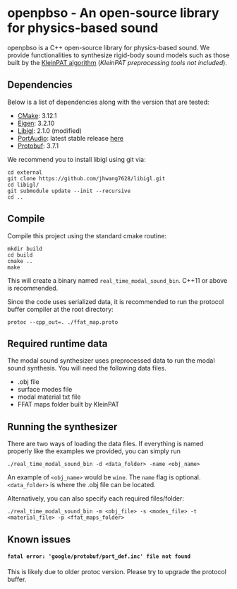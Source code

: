 # openpbso - An open-source library for physics-based sound

openpbso is a C++ open-source library for physics-based sound. We provide
functionalities to synthesize rigid-body sound models such as those built by the
[KleinPAT algorithm](https://graphics.stanford.edu/projects/kleinpat/) (*KleinPAT preprocessing tools not included*).

## Dependencies

Below is a list of dependencies along with the version that are tested:
* [CMake](https://cmake.org/): 3.12.1
* [Eigen](http://eigen.tuxfamily.org/index.php?title=Main_Page): 3.2.10
* [Libigl](http://libigl.github.io/libigl/): 2.1.0 (modified)
* [PortAudio](http://www.portaudio.com/): latest stable release
  [here](http://www.portaudio.com/archives/pa_stable_v190600_20161030.tgz)
* [Protobuf](https://developers.google.com/protocol-buffers): 3.7.1

We recommend you to install libigl using git via:

    cd external
    git clone https://github.com/jhwang7628/libigl.git
    cd libigl/
    git submodule update --init --recursive
    cd ..

## Compile

Compile this project using the standard cmake routine:

    mkdir build
    cd build
    cmake ..
    make

This will create a binary named `real_time_modal_sound_bin`. C++11 or above is
recommended.

Since the code uses serialized data, it is recommended to run the protocol
buffer compiler at the root directory:

    protoc --cpp_out=. ./ffat_map.proto

## Required runtime data

The modal sound synthesizer uses preprocessed data to run the modal sound
synthesis. You will need the following data files.
* .obj file
* surface modes file
* modal material txt file
* FFAT maps folder built by KleinPAT

## Running the synthesizer

There are two ways of loading the data files. If everything is named properly
like the examples we provided, you can simply run

    ./real_time_modal_sound_bin -d <data_folder> -name <obj_name>

An example of `<obj_name>` would be `wine`. The `name` flag is optional.
`<data_folder>` is where the .obj file can be located.

Alternatively, you can also specify each required files/folder:

    ./real_time_modal_sound_bin -m <obj_file> -s <modes_file> -t <material_file> -p <ffat_maps_folder>

## Known issues

#### `fatal error: 'google/protobuf/port_def.inc' file not found`
This is likely due to older protoc version. Please try to upgrade the protocol buffer.
